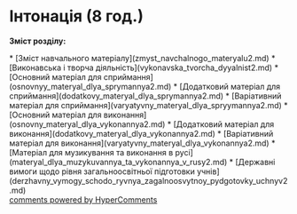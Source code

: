 <div id="hypercomments_widget" class="js-hypercomments-widget invisible"></div>

# Інтонація (8 год.)

<p><b>Зміст розділу:</b></p>
   * [Зміст навчального матеріалу](zmyst_navchalnogo_materyalu2.md)
       * [Виконавська і творча діяльність](vуkonavska_tvorcha_dyyalnist2.md)
       * [Основний матеріал для сприймання](osnovnуy_materyal_dlya_sprуmannya2.md)
       * [Додатковий матеріал для сприймання](dodatkovу_materyal_dlya_sprуmannya2.md)
       * [Варіативний матеріал для сприймання](varyatуvnу_materyal_dlya_sprуymannya2.md)
       * [Основний матеріал для  виконання](osnovnу_materyal_dlya_vуkonannya2.md)
       * [Додатковий матеріал для виконання](dodatkovу_materyal_dlya_vуkonannya2.md)
       * [Варіативний матеріал для виконання](varyatуvnу_materyal_dlya_vуkonannya2.md)
       * [Матеріал для музикування та виконання в русі](materyal_dlya_muzуkuvannya_ta_vуkonannya_v_rusy2.md)
   * [Державні вимоги  щодо рівня загальноосвітньої підготовки учнів](derzhavny_vуmogу_schodo_ryvnya_zagalnoosvytnoy_pydgotovkу_uchnyv2.md)

<div class="js-hypercomments-container">
    <a href="http://hypercomments.com" class="hc-link" title="comments widget">comments powered by HyperComments</a>
</div>